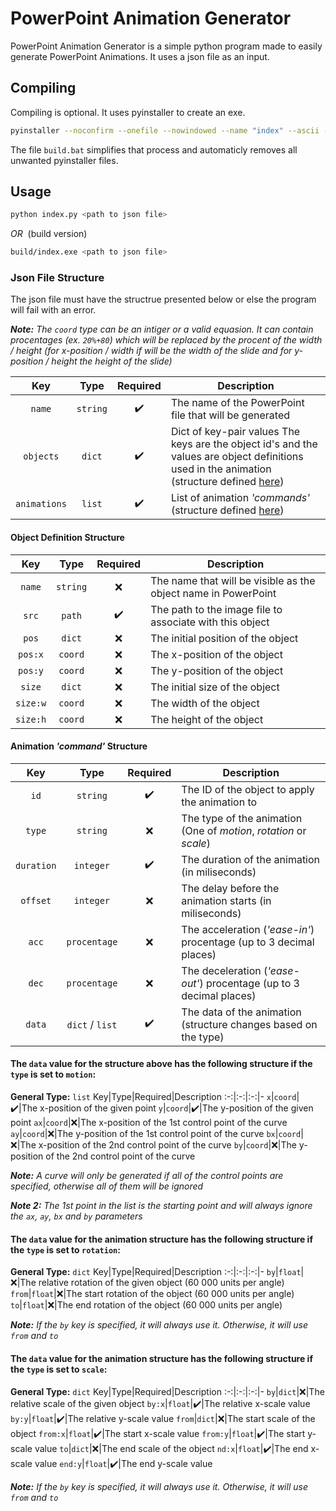 # PowerPoint Animation Generator

PowerPoint Animation Generator is a simple python program made to easily generate PowerPoint Animations. It uses a json file as an input.


## Compiling

Compiling is optional. It uses pyinstaller to create an exe.
```bash
pyinstaller --noconfirm --onefile --nowindowed --name "index" --ascii --clean --log-level "DEBUG" "index.py"
```
The file `build.bat` simplifies that process and automaticly removes all unwanted pyinstaller files.


## Usage

```bash
python index.py <path to json file>
```
_OR_&nbsp;&nbsp;(build version)

```bash
build/index.exe <path to json file>
```

### Json File Structure

The json file must have the structrue presented below or else the program will fail with an error.

***Note:** The `coord` type can be an intiger or a valid equasion. It can contain procentages (ex. `20%+80`) which will be replaced by the procent of the width / height (for x-position / width if will be the width of the slide and for y-position / height the height of the slide)*

Key|Type|Required|Description
:-:|:-:|:-:|-
`name`|`string`|:heavy_check_mark:|The name of the PowerPoint file that will be generated
`objects`|`dict`|:heavy_check_mark:|Dict of key-pair values The keys are the object id's and the values are object definitions used in the animation (structure defined [here](#object-definition-structure))
`animations`|`list`|:heavy_check_mark:|List of animation _'commands'_ (structure defined [here](#animation-command-structure))

#### Object Definition Structure

Key|Type|Required|Description
:-:|:-:|:-:|-
`name`|`string`|:x:|The name that will be visible as the object name in PowerPoint
`src`|`path`|:heavy_check_mark:|The path to the image file to associate with this object
`pos`|`dict`|:x:|The initial position of the object
`pos:x`|`coord`|:x:|The x-position of the object
`pos:y`|`coord`|:x:|The y-position of the object
`size`|`dict`|:x:|The initial size of the object
`size:w`|`coord`|:x:|The width of the object
`size:h`|`coord`|:x:|The height of the object

#### Animation _'command'_ Structure

Key|Type|Required|Description
:-:|:-:|:-:|-
`id`|`string`|:heavy_check_mark:|The ID of the object to apply the animation to
`type`|`string`|:x:|The type of the animation (One of _motion_, _rotation_ or _scale_)
`duration`|`integer`|:heavy_check_mark:|The duration of the animation (in miliseconds)
`offset`|`integer`|:x:|The delay before the animation starts (in miliseconds)
`acc`|`procentage`|:x:|The acceleration (_'ease-in'_) procentage (up to 3 decimal places)
`dec`|`procentage`|:x:|The deceleration (_'ease-out'_) procentage (up to 3 decimal places)
`data`|`dict` / `list`|:heavy_check_mark:|The data of the animation (structure changes based on the type)

#### **The `data` value for the structure above has the following structure if the `type` is set to `motion`:**

**General Type:** `list`
Key|Type|Required|Description
:-:|:-:|:-:|-
`x`|`coord`|:heavy_check_mark:|The x-position of the given point
`y`|`coord`|:heavy_check_mark:|The y-position of the given point
`ax`|`coord`|:x:|The x-position of the 1st control point of the curve
`ay`|`coord`|:x:|The y-position of the 1st control point of the curve
`bx`|`coord`|:x:|The x-position of the 2nd control point of the curve
`by`|`coord`|:x:|The y-position of the 2nd control point of the curve

***Note:** A curve will only be generated if all of the control points are specified, otherwise all of them will be ignored*

***Note 2:** The 1st point in the list is the starting point and will always ignore the `ax`, `ay`, `bx` and `by` parameters*

#### **The `data` value for the animation structure has the following structure if the `type` is set to `rotation`:**

**General Type:** `dict`
Key|Type|Required|Description
:-:|:-:|:-:|-
`by`|`float`|:x:|The relative rotation of the given object (60 000 units per angle)
`from`|`float`|:x:|The start rotation of the object (60 000 units per angle)
`to`|`float`|:x:|The end rotation of the object (60 000 units per angle)

***Note:** If the `by` key is specified, it will always use it. Otherwise, it will use `from` and `to`*

#### **The `data` value for the animation structure has the following structure if the `type` is set to `scale`:**

**General Type:** `dict`
Key|Type|Required|Description
:-:|:-:|:-:|-
`by`|`dict`|:x:|The relative scale of the given object
`by:x`|`float`|:heavy_check_mark:|The relative x-scale value
`by:y`|`float`|:heavy_check_mark:|The relative y-scale value
`from`|`dict`|:x:|The start scale of the object
`from:x`|`float`|:heavy_check_mark:|The start x-scale value
`from:y`|`float`|:heavy_check_mark:|The start y-scale value
`to`|`dict`|:x:|The end scale of the object
`nd:x`|`float`|:heavy_check_mark:|The end x-scale value
`end:y`|`float`|:heavy_check_mark:|The end y-scale value

***Note:** If the `by` key is specified, it will always use it. Otherwise, it will use `from` and `to`*
